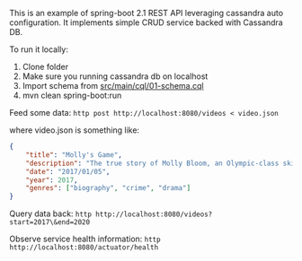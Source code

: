 This is an example of spring-boot 2.1 REST API leveraging cassandra auto configuration.
It implements simple CRUD service backed with Cassandra DB.

To run it locally:
1. Clone folder
2. Make sure you running cassandra db on localhost
3. Import schema from [src/main/cql/01-schema.cql](src/main/cql/01-schema.cql)
4. mvn clean spring-boot:run

Feed some data:
`http post http://localhost:8080/videos < video.json`

where video.json is something like:
```JSON
{
    "title": "Molly's Game",
    "description": "The true story of Molly Bloom, an Olympic-class skier who ran the world's most exclusive high-stakes poker game and became an FBI target.",
    "date": "2017/01/05",
    "year": 2017,
    "genres": ["biography", "crime", "drama"]
}
```

Query data back:
`http http://localhost:8080/videos?start=2017\&end=2020`

Observe service health information:
`http http://localhost:8080/actuator/health`